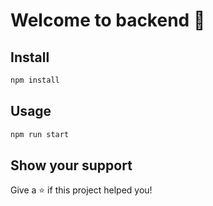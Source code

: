 # Welcome to backend 👋

## Install

```sh
npm install
```

## Usage

```sh
npm run start
```

## Show your support

Give a ⭐️ if this project helped you!
